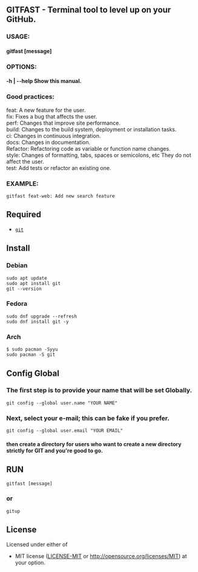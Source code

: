 ## GITFAST - Terminal tool to level up on your GitHub.

### USAGE:
####   gitfast [message]

### OPTIONS:
####   -h | --help     Show this manual.

### Good practices:

 feat: A new feature for the user.<br>
 fix: Fixes a bug that affects the user.<br>
 perf: Changes that improve site performance.<br>
 build: Changes to the build system, deployment or installation tasks.<br>
 ci: Changes in continuous integration.<br>
 docs: Changes in documentation.<br>
 Refactor: Refactoring code as variable or function name changes.<br>
 style: Changes of formatting, tabs, spaces or semicolons, etc They do not affect the user.<br>
 test: Add tests or refactor an existing one.<br>

### EXAMPLE:
```
gitfast feat-web: Add new search feature
```



## Required 

* [`git`](https://github.com/git/git)



## Install 

### Debian
```
sudo apt update
sudo apt install git
git --version
```

### Fedora
```
sudo dnf upgrade --refresh
sudo dnf install git -y
```

### Arch
```
$ sudo pacman -Syyu
sudo pacman -S git
```



## Config Global
### The first step is to provide your name that will be set Globally.
```
git config --global user.name "YOUR NAME"
```
### Next, select your e-mail; this can be fake if you prefer.
```
git config --global user.email "YOUR EMAIL"
```
#### then create a directory for users who want to create a new directory strictly for GIT and you're good to go.



## RUN
```
gitfast [message]
```

### or
```
gitup
```


## License

Licensed under either of

 * MIT license ([LICENSE-MIT](LICENSE-MIT) or
   http://opensource.org/licenses/MIT) at your option.